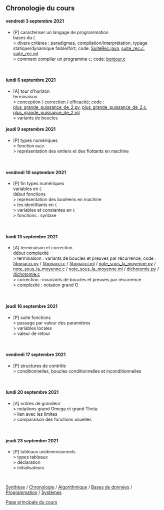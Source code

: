 ## Chronologie du cours



#### vendredi 3 septembre 2021


* [P] caractériser un langage de programmation
<br />bases du `C`
<br />> divers critères : paradigmes, compilation/interprétation, typage statique/dynamique faible/fort; code: [SuiteRec.java](code/SuiteRec.java), [suite_rec.c](code/suite_rec.c), [suite_rec.ml](code/suite_rec.ml)
<br />> comment compiler un programme `C`; code: [bonjour.c](code/bonjour.c)
<br />

#### lundi 6 septembre 2021


* [A] tour d'horizon
<br />terminaison
<br />> conception / correction / efficacité; code : [plus_grande_puissance_de_2.py](code/plus_grande_puissance_de_2.py), [plus_grande_puissance_de_2.c](code/plus_grande_puissance_de_2.c), [plus_grande_puissance_de_2.ml](code/plus_grande_puissance_de_2.ml)
<br />> variants de boucles<br />

#### jeudi 9 septembre 2021


* [P] types numériques
<br />> fonction `main`
<br />> représentation des entiers et des flottants en machine
<br />

#### vendredi 10 septembre 2021


* [P] fin types numériques
<br />variables en `C`
<br />début fonctions
<br />> représentation des booléens en machine
<br />> les identifiants en `C`
<br />> variables et constantes en `C`
<br />> fonctions : syntaxe
<br />

#### lundi 13 septembre 2021


* [A] terminaison et correction
<br />début complexité
<br />> terminaison : variants de boucles et preuves par récurrence; code : [fibonacci.py](code/fibonacci.py) / [fibonacci.c](code/fibonacci.c) / [fibonacci.ml](code/fibonacci.ml) / [note_sous_la_moyenne.py](code/note_sous_la_moyenne.py) / [note_sous_la_moyenne.c](code/note_sous_la_moyenne.c) / [note_sous_la_moyenne.ml](code/note_sous_la_moyenne.ml) / [dichotomie.py](code/dichotomie.py) / [dichotomie.c](code/dichotomie.c)
<br />> correction : invariants de boucles et preuves par récurrence
<br />> complexité : notation grand O
<br />

#### jeudi 16 septembre 2021


* [P] suite fonctions
<br />> passage par valeur des paramètres
<br />> variables locales
<br />> valeur de retour
<br />

#### vendredi 17 septembre 2021


* [P] structures de contrôle
<br />> conditionnelles, boucles conditionnelles et inconditionnelles
<br />

#### lundi 20 septembre 2021


* [A] ordres de grandeur
<br />> notations grand Omega et grand Theta
<br />> lien avec les limites
<br />> comparaison des fonctions usuelles
<br />

#### jeudi 23 septembre 2021


* [P] tableaux unidimensionnels
<br />> types tableaux
<br />> déclaration
<br />> initialisateurs
<br />


[Synthèse](synthese.md) /  [Chronologie](chronologie.md) / [Algorithmique](algorithmique.md) / [Bases de données](bd.md) / [Programmation](prog.md) / [Systèmes](systemes.md) 


[Page principale du cours](https://ineskkk.github.io/mp2i-pv)


